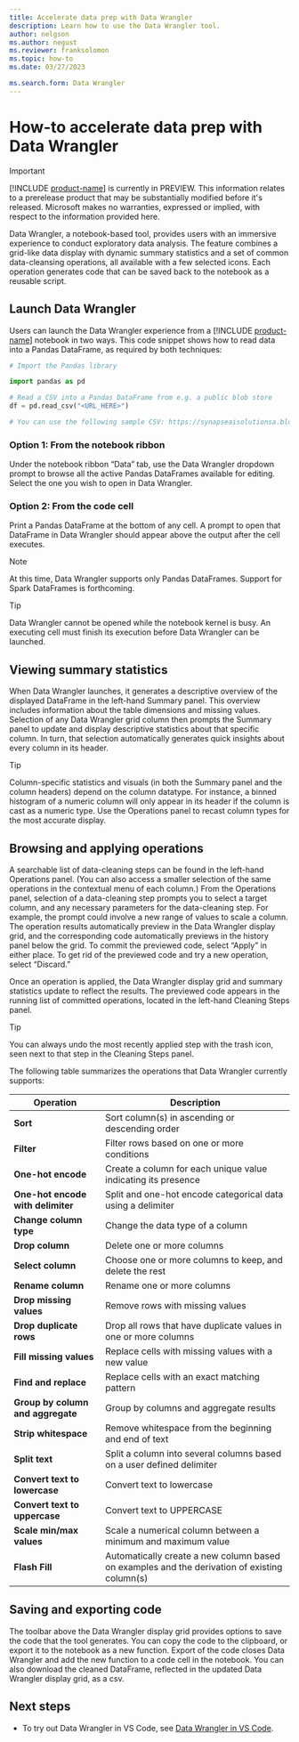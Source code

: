 ```yaml
---
title: Accelerate data prep with Data Wrangler
description: Learn how to use the Data Wrangler tool.
author: nelgson
ms.author: negust
ms.reviewer: franksolomon
ms.topic: how-to
ms.date: 03/27/2023

ms.search.form: Data Wrangler
---
```


# How-to accelerate data prep with Data Wrangler

> [!IMPORTANT]
> [!INCLUDE [product-name](../includes/product-name.md)] is currently in PREVIEW. This information relates to a prerelease product that may be substantially modified before it's released. Microsoft makes no warranties, expressed or implied, with respect to the information provided here.

Data Wrangler, a notebook-based tool, provides users with an immersive experience to conduct exploratory data analysis. The feature combines a grid-like data display with dynamic summary statistics and a set of common data-cleansing operations, all available with a few selected icons. Each operation generates code that can be saved back to the notebook as a reusable script.

## Launch Data Wrangler

Users can launch the Data Wrangler experience from a [!INCLUDE [product-name](../includes/product-name.md)] notebook in two ways. This code snippet shows how to read data into a Pandas DataFrame, as required by both techniques:

```Python
# Import the Pandas library

import pandas as pd

# Read a CSV into a Pandas DataFrame from e.g. a public blob store
df = pd.read_csv("<URL_HERE>")

# You can use the following sample CSV: https://synapseaisolutionsa.blob.core.windows.net/public/Credit_Card_Fraud_Detection/creditcard.csv
```

### Option 1: From the notebook ribbon

Under the notebook ribbon “Data” tab, use the Data Wrangler dropdown prompt to browse all the active Pandas DataFrames available for editing. Select the one you wish to open in Data Wrangler.

### Option 2: From the code cell

Print a Pandas DataFrame at the bottom of any cell. A prompt to open that DataFrame in Data Wrangler should appear above the output after the cell executes.

> [!NOTE]
> At this time, Data Wrangler supports only Pandas DataFrames. Support for Spark DataFrames is forthcoming.

> [!TIP]
> Data Wrangler cannot be opened while the notebook kernel is busy. An executing cell must finish its execution before Data Wrangler can be launched.

## Viewing summary statistics

When Data Wrangler launches, it generates a descriptive overview of the displayed DataFrame in the left-hand Summary panel. This overview includes information about the table dimensions and missing values. Selection of any Data Wrangler grid column then prompts the Summary panel to update and display descriptive statistics about that specific column. In turn, that selection automatically generates quick insights about every column in its header.

> [!TIP]
> Column-specific statistics and visuals (in both the Summary panel and the column headers) depend on the column datatype. For instance, a binned histogram of a numeric column will only appear in its header if the column is cast as a numeric type. Use the Operations panel to recast column types for the most accurate display.

## Browsing and applying operations

A searchable list of data-cleaning steps can be found in the left-hand Operations panel. (You can also access a smaller selection of the same operations in the contextual menu of each column.) From the Operations panel, selection of a data-cleaning step prompts you to select a target column, and any necessary parameters for the data-cleaning step. For example, the prompt could involve a new range of values to scale a column. The operation results automatically preview in the Data Wrangler display grid, and the corresponding code automatically previews in the history panel below the grid. To commit the previewed code, select “Apply” in either place. To get rid of the previewed code and try a new operation, select “Discard.”

Once an operation is applied, the Data Wrangler display grid and summary statistics update to reflect the results. The previewed code appears in the running list of committed operations, located in the left-hand Cleaning Steps panel.

> [!TIP]
> You can always undo the most recently applied step with the trash icon, seen next to that step in the Cleaning Steps panel.

The following table summarizes the operations that Data Wrangler currently supports:

| **Operation** | **Description** |
|---|---|
| **Sort** | Sort column(s) in ascending or descending order |
| **Filter** | Filter rows based on one or more conditions |
| **One-hot encode** | Create a column for each unique value indicating its presence |
| **One-hot encode with delimiter** | Split and one-hot encode categorical data using a delimiter |
| **Change column type** | Change the data type of a column |
| **Drop column** | Delete one or more columns |
| **Select column** | Choose one or more columns to keep, and delete the rest |
| **Rename column** | Rename one or more columns |
| **Drop missing values** | Remove rows with missing values |
| **Drop duplicate rows** | Drop all rows that have duplicate values in one or more columns |
| **Fill missing values** | Replace cells with missing values with a new value |
| **Find and replace** | Replace cells with an exact matching pattern |
| **Group by column and aggregate** | Group by columns and aggregate results |
| **Strip whitespace** | Remove whitespace from the beginning and end of text |
| **Split text** | Split a column into several columns based on a user defined delimiter |
| **Convert text to lowercase** | Convert text to lowercase |
| **Convert text to uppercase** | Convert text to UPPERCASE |
| **Scale min/max values** | Scale a numerical column between a minimum and maximum value |
| **Flash Fill** | Automatically create a new column based on examples and the derivation of existing column(s) |

## Saving and exporting code

The toolbar above the Data Wrangler display grid provides options to save the code that the tool generates. You can copy the code to the clipboard, or export it to the notebook as a new function. Export of the code closes Data Wrangler and add the new function to a code cell in the notebook. You can also download the cleaned DataFrame, reflected in the updated Data Wrangler display grid, as a csv.

## Next steps

- To try out Data Wrangler in VS Code, see [Data Wrangler in VS Code](https://aznb.azurewebsites.net/docs/vscode-data-wrangler/).